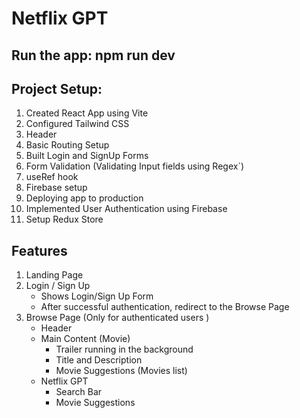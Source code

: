 # Netflix GPT

## Run the app: npm run dev

## Project Setup:
1. Created React App using Vite
2. Configured Tailwind CSS
3. Header
4. Basic Routing Setup
5. Built Login and SignUp Forms
6. Form Validation (Validating Input fields using Regex`)
7. useRef hook
8. Firebase setup
9. Deploying app to production
10. Implemented User Authentication using Firebase
11. Setup Redux Store

## Features
1. Landing Page
2. Login / Sign Up
    - Shows Login/Sign Up Form
    - After successful authentication, redirect to the Browse Page    
3. Browse Page (Only for authenticated users )
    - Header
    - Main Content (Movie)
        - Trailer running in the background
        - Title and Description
        - Movie Suggestions (Movies list)
    - Netflix GPT
        - Search Bar
        - Movie Suggestions